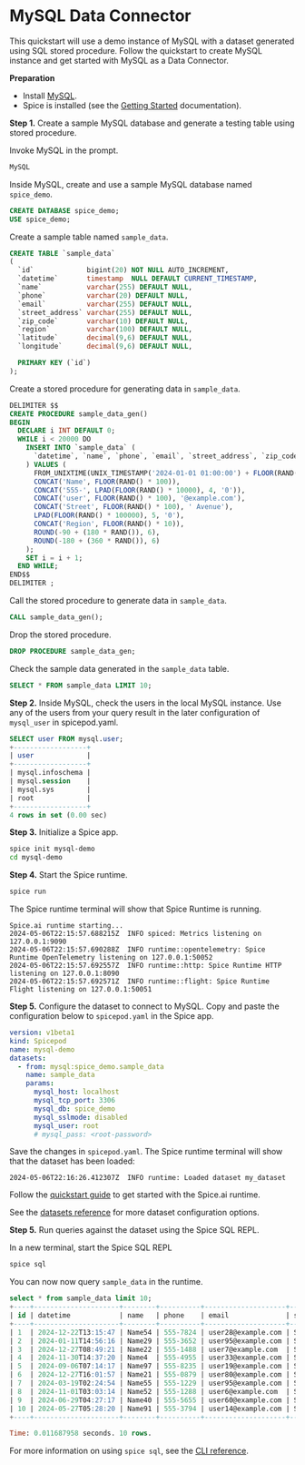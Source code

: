 # MySQL Data Connector

This quickstart will use a demo instance of MySQL with a dataset generated using SQL stored procedure. Follow the quickstart to create MySQL instance and get started with MySQL as a Data Connector.

**Preparation**

- Install [MySQL](https://dev.mysql.com/doc/refman/8.0/en/installing.html).
- Spice is installed (see the [Getting Started](https://docs.spiceai.org/getting-started) documentation).

**Step 1.** Create a sample MySQL database and generate a testing table using stored procedure.

Invoke MySQL in the prompt.

```bash
MySQL
```

Inside MySQL, create and use a sample MySQL database named `spice_demo`.

```SQL
CREATE DATABASE spice_demo;
USE spice_demo;
```

Create a sample table named `sample_data`.

```SQL
CREATE TABLE `sample_data`
(
  `id`             bigint(20) NOT NULL AUTO_INCREMENT,
  `datetime`       timestamp  NULL DEFAULT CURRENT_TIMESTAMP,
  `name`           varchar(255) DEFAULT NULL,
  `phone`          varchar(20) DEFAULT NULL,
  `email`          varchar(255) DEFAULT NULL,
  `street_address` varchar(255) DEFAULT NULL,
  `zip_code`       varchar(10) DEFAULT NULL,
  `region`         varchar(100) DEFAULT NULL,
  `latitude`       decimal(9,6) DEFAULT NULL,
  `longitude`      decimal(9,6) DEFAULT NULL,

  PRIMARY KEY (`id`)
);
```

Create a stored procedure for generating data in `sample_data`.

```SQL
DELIMITER $$
CREATE PROCEDURE sample_data_gen()
BEGIN
  DECLARE i INT DEFAULT 0;
  WHILE i < 20000 DO
    INSERT INTO `sample_data` (
      `datetime`, `name`, `phone`, `email`, `street_address`, `zip_code`, `region`, `latitude`, `longitude`
    ) VALUES (
      FROM_UNIXTIME(UNIX_TIMESTAMP('2024-01-01 01:00:00') + FLOOR(RAND() * 31536000)),
      CONCAT('Name', FLOOR(RAND() * 100)),
      CONCAT('555-', LPAD(FLOOR(RAND() * 10000), 4, '0')),
      CONCAT('user', FLOOR(RAND() * 100), '@example.com'),
      CONCAT('Street', FLOOR(RAND() * 100), ' Avenue'),
      LPAD(FLOOR(RAND() * 100000), 5, '0'),
      CONCAT('Region', FLOOR(RAND() * 10)),
      ROUND(-90 + (180 * RAND()), 6),
      ROUND(-180 + (360 * RAND()), 6)
    );
    SET i = i + 1;
  END WHILE;
END$$
DELIMITER ;
```

Call the stored procedure to generate data in `sample_data`.

```SQL
CALL sample_data_gen();
```

Drop the stored procedure.

```SQL
DROP PROCEDURE sample_data_gen;
```

Check the sample data generated in the `sample_data` table.

```SQL
SELECT * FROM sample_data LIMIT 10;
```

**Step 2.** Inside MySQL, check the users in the local MySQL instance. Use any of the users from your query result in the later configuration of `mysql_user` in spicepod.yaml.

```SQL
SELECT user FROM mysql.user;
+------------------+
| user             |
+------------------+
| mysql.infoschema |
| mysql.session    |
| mysql.sys        |
| root             |
+------------------+
4 rows in set (0.00 sec)
```

**Step 3.** Initialize a Spice app.

```bash
spice init mysql-demo
cd mysql-demo
```

**Step 4.** Start the Spice runtime.

```bash
spice run
```

The Spice runtime terminal will show that Spice Runtime is running.

```
Spice.ai runtime starting...
2024-05-06T22:15:57.688215Z  INFO spiced: Metrics listening on 127.0.0.1:9090
2024-05-06T22:15:57.690288Z  INFO runtime::opentelemetry: Spice Runtime OpenTelemetry listening on 127.0.0.1:50052
2024-05-06T22:15:57.692557Z  INFO runtime::http: Spice Runtime HTTP listening on 127.0.0.1:8090
2024-05-06T22:15:57.692571Z  INFO runtime::flight: Spice Runtime Flight listening on 127.0.0.1:50051
```

**Step 5.** Configure the dataset to connect to MySQL. Copy and paste the configuration below to `spicepod.yaml` in the Spice app.

```yaml
version: v1beta1
kind: Spicepod
name: mysql-demo
datasets:
  - from: mysql:spice_demo.sample_data
    name: sample_data
    params:
      mysql_host: localhost
      mysql_tcp_port: 3306
      mysql_db: spice_demo
      mysql_sslmode: disabled
      mysql_user: root
      # mysql_pass: <root-password>
```

Save the changes in `spicepod.yaml`. The Spice runtime terminal will show that the dataset has been loaded:

```
2024-05-06T22:16:26.412307Z  INFO runtime: Loaded dataset my_dataset
```

Follow the [quickstart guide](https://docs.spiceai.org/getting-started) to get started with the Spice.ai runtime.

See the [datasets reference](https://docs.spiceai.org/reference/spicepod/datasets) for more dataset configuration options.

**Step 5.** Run queries against the dataset using the Spice SQL REPL.

In a new terminal, start the Spice SQL REPL

```bash
spice sql
```

You can now now query `sample_data` in the runtime.

```sql
select * from sample_data limit 10;
+----+---------------------+--------+----------+--------------------+-----------------+----------+---------+------------+-------------+
| id | datetime            | name   | phone    | email              | street_address  | zip_code | region  | latitude   | longitude   |
+----+---------------------+--------+----------+--------------------+-----------------+----------+---------+------------+-------------+
| 1  | 2024-12-22T13:15:47 | Name54 | 555-7824 | user28@example.com | Street7 Avenue  | 52178    | Region3 | -26.288629 | 42.540805   |
| 2  | 2024-01-11T14:56:16 | Name29 | 555-3652 | user95@example.com | Street67 Avenue | 52628    | Region5 | -16.801736 | -92.886831  |
| 3  | 2024-12-27T08:49:21 | Name22 | 555-1488 | user7@example.com  | Street91 Avenue | 37329    | Region1 | -11.593564 | 124.084618  |
| 4  | 2024-11-30T14:37:20 | Name4  | 555-4955 | user33@example.com | Street16 Avenue | 83573    | Region6 | 72.989369  | -7.251897   |
| 5  | 2024-09-06T07:14:17 | Name97 | 555-8235 | user19@example.com | Street50 Avenue | 92686    | Region1 | 64.729577  | 149.010004  |
| 6  | 2024-12-27T16:01:57 | Name21 | 555-0879 | user80@example.com | Street75 Avenue | 35681    | Region5 | 8.764192   | -118.093257 |
| 7  | 2024-03-19T02:24:54 | Name55 | 555-1229 | user95@example.com | Street41 Avenue | 19421    | Region7 | -74.996777 | -101.823089 |
| 8  | 2024-11-01T03:03:14 | Name52 | 555-1288 | user6@example.com  | Street92 Avenue | 44372    | Region4 | 66.192141  | -173.042407 |
| 9  | 2024-06-29T04:27:17 | Name40 | 555-5655 | user60@example.com | Street30 Avenue | 72462    | Region7 | -24.397028 | 71.749364   |
| 10 | 2024-05-27T05:28:20 | Name91 | 555-3794 | user14@example.com | Street58 Avenue | 47381    | Region6 | 37.356779  | 57.708228   |
+----+---------------------+--------+----------+--------------------+-----------------+----------+---------+------------+-------------+

Time: 0.011687958 seconds. 10 rows.
```

For more information on using `spice sql`, see the [CLI reference](https://docs.spiceai.org/cli/reference/sql).
